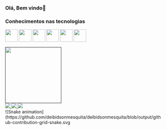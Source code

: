 ### Olá, Bem vindo👋

### Conhecimentos nas tecnologias
<img src="https://cdn.jsdelivr.net/gh/devicons/devicon/icons/java/java-original.svg" width="40" height="40"/> <img src="https://cdn.jsdelivr.net/gh/devicons/devicon/icons/linux/linux-original.svg" width="40" height="40"/> <img src="https://cdn.iconscout.com/icon/free/png-256/vuejs-1175052.png" width="40" height="40"/> <img src="https://icons-for-free.com/download-icon-vscode+icons+type+kotlin-1324451341295152742_256.png" width="40" height="40"/> <img src="https://cdn.iconscout.com/icon/free/png-256/javascript-2038874-1720087.png" width="40" height="40"/> <img src="https://cdn.iconscout.com/icon/free/png-256/html5-40-1175193.png" width="40" height="40"/>

<div>
  <a href="">
  <img height="180em" src="https://github-readme-stats.vercel.app/api/top-langs/?username=deibidsonmesquita&layout=compact&theme=dracula"/>
</div>

<div>
  <a href="mailto:deibidson@gmail.com"> <img src="https://img.shields.io/badge/Gmail-D14836?style=for-the-badge&logo=gmail&logoColor=white"/> </a>
  <a href="https://api.whatsapp.com/send?phone=5598981033497"> <img src="https://img.shields.io/badge/WhatsApp-25D366?style=for-the-badge&logo=whatsapp&logoColor=white"/> </a>
   <a href="https://twitter.com/Deibidson"> <img src="https://img.shields.io/badge/Twitter-1DA1F2?style=for-the-badge&logo=twitter&logoColor=white"/></a>
</div>

  <div>
      ![Snake animation](https://github.com/deibidsonmesquita/deibidsonmesquita/blob/output/github-contribution-grid-snake.svg
  </div>




